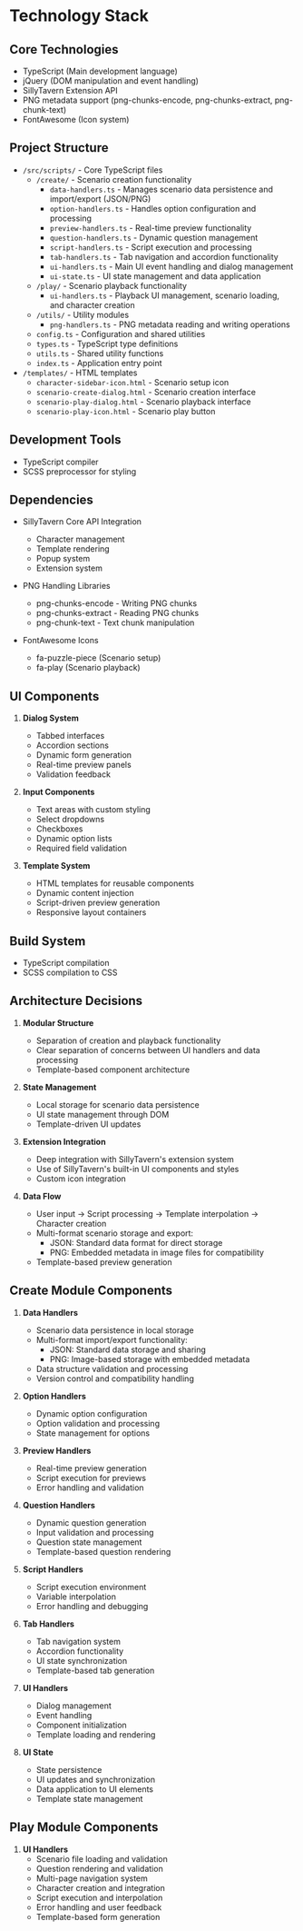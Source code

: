 # Technology Stack

## Core Technologies
- TypeScript (Main development language)
- jQuery (DOM manipulation and event handling)
- SillyTavern Extension API
- PNG metadata support (png-chunks-encode, png-chunks-extract, png-chunk-text)
- FontAwesome (Icon system)

## Project Structure
- `/src/scripts/` - Core TypeScript files
  - `/create/` - Scenario creation functionality
    - `data-handlers.ts` - Manages scenario data persistence and import/export (JSON/PNG)
    - `option-handlers.ts` - Handles option configuration and processing
    - `preview-handlers.ts` - Real-time preview functionality
    - `question-handlers.ts` - Dynamic question management
    - `script-handlers.ts` - Script execution and processing
    - `tab-handlers.ts` - Tab navigation and accordion functionality
    - `ui-handlers.ts` - Main UI event handling and dialog management
    - `ui-state.ts` - UI state management and data application
  - `/play/` - Scenario playback functionality
    - `ui-handlers.ts` - Playback UI management, scenario loading, and character creation
  - `/utils/` - Utility modules
    - `png-handlers.ts` - PNG metadata reading and writing operations
  - `config.ts` - Configuration and shared utilities
  - `types.ts` - TypeScript type definitions
  - `utils.ts` - Shared utility functions
  - `index.ts` - Application entry point
- `/templates/` - HTML templates
  - `character-sidebar-icon.html` - Scenario setup icon
  - `scenario-create-dialog.html` - Scenario creation interface
  - `scenario-play-dialog.html` - Scenario playback interface
  - `scenario-play-icon.html` - Scenario play button

## Development Tools
- TypeScript compiler
- SCSS preprocessor for styling

## Dependencies
- SillyTavern Core API Integration
  - Character management
  - Template rendering
  - Popup system
  - Extension system

- PNG Handling Libraries
  - png-chunks-encode - Writing PNG chunks
  - png-chunks-extract - Reading PNG chunks
  - png-chunk-text - Text chunk manipulation
- FontAwesome Icons
  - fa-puzzle-piece (Scenario setup)
  - fa-play (Scenario playback)

## UI Components
1. **Dialog System**
   - Tabbed interfaces
   - Accordion sections
   - Dynamic form generation
   - Real-time preview panels
   - Validation feedback

2. **Input Components**
   - Text areas with custom styling
   - Select dropdowns
   - Checkboxes
   - Dynamic option lists
   - Required field validation

3. **Template System**
   - HTML templates for reusable components
   - Dynamic content injection
   - Script-driven preview generation
   - Responsive layout containers

## Build System
- TypeScript compilation
- SCSS compilation to CSS

## Architecture Decisions
1. **Modular Structure**
   - Separation of creation and playback functionality
   - Clear separation of concerns between UI handlers and data processing
   - Template-based component architecture

2. **State Management**
   - Local storage for scenario data persistence
   - UI state management through DOM
   - Template-driven UI updates

3. **Extension Integration**
   - Deep integration with SillyTavern's extension system
   - Use of SillyTavern's built-in UI components and styles
   - Custom icon integration

4. **Data Flow**
   - User input → Script processing → Template interpolation → Character creation
   - Multi-format scenario storage and export:
     - JSON: Standard data format for direct storage
     - PNG: Embedded metadata in image files for compatibility
   - Template-based preview generation

## Create Module Components
1. **Data Handlers**
   - Scenario data persistence in local storage
   - Multi-format import/export functionality:
     - JSON: Standard data storage and sharing
     - PNG: Image-based storage with embedded metadata
   - Data structure validation and processing
   - Version control and compatibility handling

2. **Option Handlers**
   - Dynamic option configuration
   - Option validation and processing
   - State management for options

3. **Preview Handlers**
   - Real-time preview generation
   - Script execution for previews
   - Error handling and validation

4. **Question Handlers**
   - Dynamic question generation
   - Input validation and processing
   - Question state management
   - Template-based question rendering

5. **Script Handlers**
   - Script execution environment
   - Variable interpolation
   - Error handling and debugging

6. **Tab Handlers**
   - Tab navigation system
   - Accordion functionality
   - UI state synchronization
   - Template-based tab generation

7. **UI Handlers**
   - Dialog management
   - Event handling
   - Component initialization
   - Template loading and rendering

8. **UI State**
   - State persistence
   - UI updates and synchronization
   - Data application to UI elements
   - Template state management

## Play Module Components
1. **UI Handlers**
   - Scenario file loading and validation
   - Question rendering and validation
   - Multi-page navigation system
   - Character creation and integration
   - Script execution and interpolation
   - Error handling and user feedback
   - Template-based form generation
